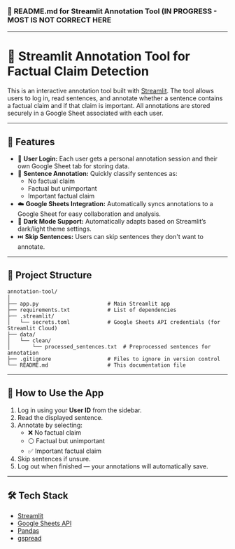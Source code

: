 ### 📑 **README.md for Streamlit Annotation Tool (IN PROGRESS - MOST IS NOT CORRECT HERE**

---

# 📝 Streamlit Annotation Tool for Factual Claim Detection

This is an interactive annotation tool built with [Streamlit](https://streamlit.io/). The tool allows users to log in, read sentences, and annotate whether a sentence contains a factual claim and if that claim is important. All annotations are stored securely in a Google Sheet associated with each user.

---

## 🚀 **Features**

- 🔐 **User Login:** Each user gets a personal annotation session and their own Google Sheet tab for storing data.
- 📄 **Sentence Annotation:** Quickly classify sentences as:
  - No factual claim
  - Factual but unimportant
  - Important factual claim
- ☁️ **Google Sheets Integration:** Automatically syncs annotations to a Google Sheet for easy collaboration and analysis.
- 🌙 **Dark Mode Support:** Automatically adapts based on Streamlit’s dark/light theme settings.
- ⏭️ **Skip Sentences:** Users can skip sentences they don't want to annotate.

---

## 📂 **Project Structure**

```
annotation-tool/
│
├── app.py                      # Main Streamlit app
├── requirements.txt            # List of dependencies
├── .streamlit/
│   └── secrets.toml            # Google Sheets API credentials (for Streamlit Cloud)
├── data/
│   └── clean/
│       └── processed_sentences.txt  # Preprocessed sentences for annotation
├── .gitignore                  # Files to ignore in version control
└── README.md                   # This documentation file
```

---

## 🔑 **How to Use the App**

1. Log in using your **User ID** from the sidebar.
2. Read the displayed sentence.
3. Annotate by selecting:
   - ❌ No factual claim
   - ⚪ Factual but unimportant
   - ✅ Important factual claim
4. Skip sentences if unsure.
5. Log out when finished — your annotations will automatically save.

---

## 🛠️ **Tech Stack**

- [Streamlit](https://streamlit.io/)
- [Google Sheets API](https://developers.google.com/sheets/api)
- [Pandas](https://pandas.pydata.org/)
- [gspread](https://gspread.readthedocs.io/en/latest/)
